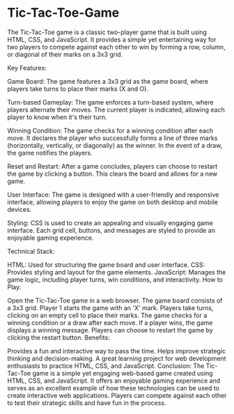 # Tic-Tac-Toe-Game
The Tic-Tac-Toe game is a classic two-player game that is built using HTML, CSS, and JavaScript. It provides a simple yet entertaining way for two players to compete against each other to win by forming a row, column, or diagonal of their marks on a 3x3 grid.

Key Features:

Game Board: The game features a 3x3 grid as the game board, where players take turns to place their marks (X and O).

Turn-based Gameplay: The game enforces a turn-based system, where players alternate their moves. The current player is indicated, allowing each player to know when it's their turn.

Winning Condition: The game checks for a winning condition after each move. It declares the player who successfully forms a line of three marks (horizontally, vertically, or diagonally) as the winner. In the event of a draw, the game notifies the players.

Reset and Restart: After a game concludes, players can choose to restart the game by clicking a button. This clears the board and allows for a new game.

User Interface: The game is designed with a user-friendly and responsive interface, allowing players to enjoy the game on both desktop and mobile devices.

Styling: CSS is used to create an appealing and visually engaging game interface. Each grid cell, buttons, and messages are styled to provide an enjoyable gaming experience.

Technical Stack:

HTML: Used for structuring the game board and user interface.
CSS: Provides styling and layout for the game elements.
JavaScript: Manages the game logic, including player turns, win conditions, and interactivity.
How to Play:

Open the Tic-Tac-Toe game in a web browser.
The game board consists of a 3x3 grid.
Player 1 starts the game with an 'X' mark.
Players take turns, clicking on an empty cell to place their marks.
The game checks for a winning condition or a draw after each move.
If a player wins, the game displays a winning message.
Players can choose to restart the game by clicking the restart button.
Benefits:

Provides a fun and interactive way to pass the time.
Helps improve strategic thinking and decision-making.
A great learning project for web development enthusiasts to practice HTML, CSS, and JavaScript.
Conclusion: The Tic-Tac-Toe game is a simple yet engaging web-based game created using HTML, CSS, and JavaScript. It offers an enjoyable gaming experience and serves as an excellent example of how these technologies can be used to create interactive web applications. Players can compete against each other to test their strategic skills and have fun in the process.

